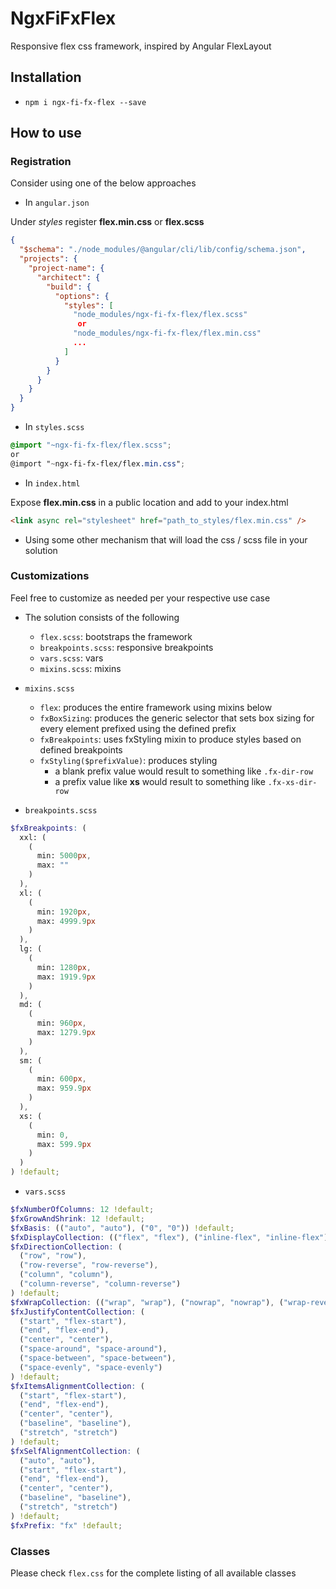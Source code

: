 # NgxFiFxFlex

Responsive flex css framework, inspired by Angular FlexLayout

## Installation

- `npm i ngx-fi-fx-flex --save`

## How to use

### Registration

Consider using one of the below approaches

- In `angular.json`

Under _styles_ register **flex.min.css** or **flex.scss**

```json
{
  "$schema": "./node_modules/@angular/cli/lib/config/schema.json",
  "projects": {
    "project-name": {
      "architect": {
        "build": {
          "options": {
            "styles": [
              "node_modules/ngx-fi-fx-flex/flex.scss"
               or
              "node_modules/ngx-fi-fx-flex/flex.min.css"
              ...
            ]
          }
        }
      }
    }
  }
}
```

- In `styles.scss`

```scss
@import "~ngx-fi-fx-flex/flex.scss";
or
@import "~ngx-fi-fx-flex/flex.min.css";
```

- In `index.html`

Expose **flex.min.css** in a public location and add to your index.html

```html
<link async rel="stylesheet" href="path_to_styles/flex.min.css" />
```

- Using some other mechanism that will load the css / scss file in your solution

### Customizations

Feel free to customize as needed per your respective use case

- The solution consists of the following

  - `flex.scss`: bootstraps the framework
  - `breakpoints.scss`: responsive breakpoints
  - `vars.scss`: vars
  - `mixins.scss`: mixins

- `mixins.scss`

  - `flex`: produces the entire framework using mixins below
  - `fxBoxSizing`: produces the generic selector that sets box sizing for every element prefixed using the defined prefix
  - `fxBreakpoints`: uses fxStyling mixin to produce styles based on defined breakpoints
  - `fxStyling($prefixValue)`: produces styling
    - a blank prefix value would result to something like `.fx-dir-row`
    - a prefix value like **xs** would result to something like `.fx-xs-dir-row`

- `breakpoints.scss`

```scss
$fxBreakpoints: (
  xxl: (
    (
      min: 5000px,
      max: ""
    )
  ),
  xl: (
    (
      min: 1920px,
      max: 4999.9px
    )
  ),
  lg: (
    (
      min: 1280px,
      max: 1919.9px
    )
  ),
  md: (
    (
      min: 960px,
      max: 1279.9px
    )
  ),
  sm: (
    (
      min: 600px,
      max: 959.9px
    )
  ),
  xs: (
    (
      min: 0,
      max: 599.9px
    )
  )
) !default;
```

- `vars.scss`

```scss
$fxNumberOfColumns: 12 !default;
$fxGrowAndShrink: 12 !default;
$fxBasis: (("auto", "auto"), ("0", "0")) !default;
$fxDisplayCollection: (("flex", "flex"), ("inline-flex", "inline-flex")) !default;
$fxDirectionCollection: (
  ("row", "row"),
  ("row-reverse", "row-reverse"),
  ("column", "column"),
  ("column-reverse", "column-reverse")
) !default;
$fxWrapCollection: (("wrap", "wrap"), ("nowrap", "nowrap"), ("wrap-reverse", "wrap-reverse")) !default;
$fxJustifyContentCollection: (
  ("start", "flex-start"),
  ("end", "flex-end"),
  ("center", "center"),
  ("space-around", "space-around"),
  ("space-between", "space-between"),
  ("space-evenly", "space-evenly")
) !default;
$fxItemsAlignmentCollection: (
  ("start", "flex-start"),
  ("end", "flex-end"),
  ("center", "center"),
  ("baseline", "baseline"),
  ("stretch", "stretch")
) !default;
$fxSelfAlignmentCollection: (
  ("auto", "auto"),
  ("start", "flex-start"),
  ("end", "flex-end"),
  ("center", "center"),
  ("baseline", "baseline"),
  ("stretch", "stretch")
) !default;
$fxPrefix: "fx" !default;
```

### Classes

Please check `flex.css` for the complete listing of all available classes
